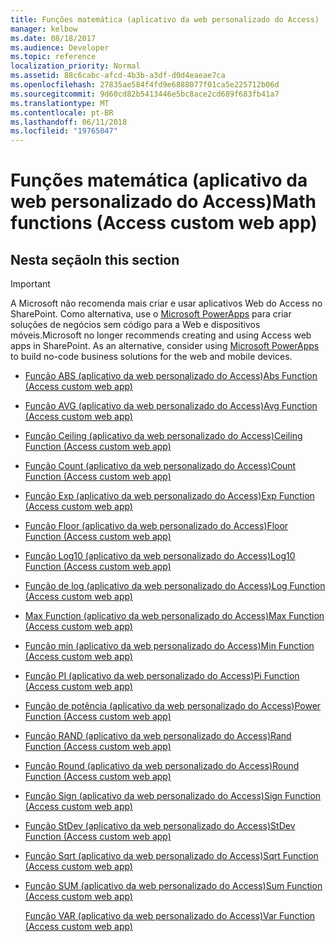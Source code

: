 ```yaml
---
title: Funções matemática (aplicativo da web personalizado do Access)
manager: kelbow
ms.date: 08/18/2017
ms.audience: Developer
ms.topic: reference
localization_priority: Normal
ms.assetid: 88c6cabc-afcd-4b3b-a3df-d0d4eaeae7ca
ms.openlocfilehash: 27835ae584f4fd9e6888077f01ca5e225712b06d
ms.sourcegitcommit: 9d60cd82b5413446e5bc8ace2cd689f683fb41a7
ms.translationtype: MT
ms.contentlocale: pt-BR
ms.lasthandoff: 06/11/2018
ms.locfileid: "19765047"
---
```

# <a name="math-functions-access-custom-web-app"></a><span data-ttu-id="9584b-102">Funções matemática (aplicativo da web personalizado do Access)</span><span class="sxs-lookup"><span data-stu-id="9584b-102">Math functions (Access custom web app)</span></span>

## <a name="in-this-section"></a><span data-ttu-id="9584b-103">Nesta seção</span><span class="sxs-lookup"><span data-stu-id="9584b-103">In this section</span></span>

> [!IMPORTANT]
> <span data-ttu-id="9584b-p101">A Microsoft não recomenda mais criar e usar aplicativos Web do Access no SharePoint. Como alternativa, use o [Microsoft PowerApps](https://powerapps.microsoft.com/pt-br/) para criar soluções de negócios sem código para a Web e dispositivos móveis.</span><span class="sxs-lookup"><span data-stu-id="9584b-p101">Microsoft no longer recommends creating and using Access web apps in SharePoint. As an alternative, consider using [Microsoft PowerApps](https://powerapps.microsoft.com/pt-br/) to build no-code business solutions for the web and mobile devices.</span></span> 
  
- [<span data-ttu-id="9584b-106">Função ABS (aplicativo da web personalizado do Access)</span><span class="sxs-lookup"><span data-stu-id="9584b-106">Abs Function (Access custom web app)</span></span>](abs-function-access-custom-web-app.md)
    
- [<span data-ttu-id="9584b-107">Função AVG (aplicativo da web personalizado do Access)</span><span class="sxs-lookup"><span data-stu-id="9584b-107">Avg Function (Access custom web app)</span></span>](avg-function-access-custom-web-app.md)
    
- [<span data-ttu-id="9584b-108">Função Ceiling (aplicativo da web personalizado do Access)</span><span class="sxs-lookup"><span data-stu-id="9584b-108">Ceiling Function (Access custom web app)</span></span>](ceiling-function-access-custom-web-app.md)
    
- [<span data-ttu-id="9584b-109">Função Count (aplicativo da web personalizado do Access)</span><span class="sxs-lookup"><span data-stu-id="9584b-109">Count Function (Access custom web app)</span></span>](count-function-access-custom-web-app.md)
    
- [<span data-ttu-id="9584b-110">Função Exp (aplicativo da web personalizado do Access)</span><span class="sxs-lookup"><span data-stu-id="9584b-110">Exp Function (Access custom web app)</span></span>](exp-function-access-custom-web-app.md)
    
- [<span data-ttu-id="9584b-111">Função Floor (aplicativo da web personalizado do Access)</span><span class="sxs-lookup"><span data-stu-id="9584b-111">Floor Function (Access custom web app)</span></span>](floor-function-access-custom-web-app.md)
    
- [<span data-ttu-id="9584b-112">Função Log10 (aplicativo da web personalizado do Access)</span><span class="sxs-lookup"><span data-stu-id="9584b-112">Log10 Function (Access custom web app)</span></span>](log10-function-access-custom-web-app.md)
    
- [<span data-ttu-id="9584b-113">Função de log (aplicativo da web personalizado do Access)</span><span class="sxs-lookup"><span data-stu-id="9584b-113">Log Function (Access custom web app)</span></span>](log-function-access-custom-web-app.md)
    
- [<span data-ttu-id="9584b-114">Max Function (aplicativo da web personalizado do Access)</span><span class="sxs-lookup"><span data-stu-id="9584b-114">Max Function (Access custom web app)</span></span>](max-function-access-custom-web-app.md)
    
- [<span data-ttu-id="9584b-115">Função min (aplicativo da web personalizado do Access)</span><span class="sxs-lookup"><span data-stu-id="9584b-115">Min Function (Access custom web app)</span></span>](min-function-access-custom-web-app.md)
    
- [<span data-ttu-id="9584b-116">Função PI (aplicativo da web personalizado do Access)</span><span class="sxs-lookup"><span data-stu-id="9584b-116">Pi Function (Access custom web app)</span></span>](pi-function-access-custom-web-app.md)
    
- [<span data-ttu-id="9584b-117">Função de potência (aplicativo da web personalizado do Access)</span><span class="sxs-lookup"><span data-stu-id="9584b-117">Power Function (Access custom web app)</span></span>](power-function-access-custom-web-app.md)
    
- [<span data-ttu-id="9584b-118">Função RAND (aplicativo da web personalizado do Access)</span><span class="sxs-lookup"><span data-stu-id="9584b-118">Rand Function (Access custom web app)</span></span>](rand-function-access-custom-web-app.md)
    
- [<span data-ttu-id="9584b-119">Função Round (aplicativo da web personalizado do Access)</span><span class="sxs-lookup"><span data-stu-id="9584b-119">Round Function (Access custom web app)</span></span>](round-function-access-custom-web-app.md)
    
- [<span data-ttu-id="9584b-120">Função Sign (aplicativo da web personalizado do Access)</span><span class="sxs-lookup"><span data-stu-id="9584b-120">Sign Function (Access custom web app)</span></span>](sign-function-access-custom-web-app.md)
    
- [<span data-ttu-id="9584b-121">Função StDev (aplicativo da web personalizado do Access)</span><span class="sxs-lookup"><span data-stu-id="9584b-121">StDev Function (Access custom web app)</span></span>](stdev-function-access-custom-web-app.md)
    
- [<span data-ttu-id="9584b-122">Função Sqrt (aplicativo da web personalizado do Access)</span><span class="sxs-lookup"><span data-stu-id="9584b-122">Sqrt Function (Access custom web app)</span></span>](sqrt-function-access-custom-web-app.md)
    
- [<span data-ttu-id="9584b-123">Função SUM (aplicativo da web personalizado do Access)</span><span class="sxs-lookup"><span data-stu-id="9584b-123">Sum Function (Access custom web app)</span></span>](sum-function-access-custom-web-app.md)
    
    [<span data-ttu-id="9584b-124">Função VAR (aplicativo da web personalizado do Access)</span><span class="sxs-lookup"><span data-stu-id="9584b-124">Var Function (Access custom web app)</span></span>](var-function-access-custom-web-app.md)
    


